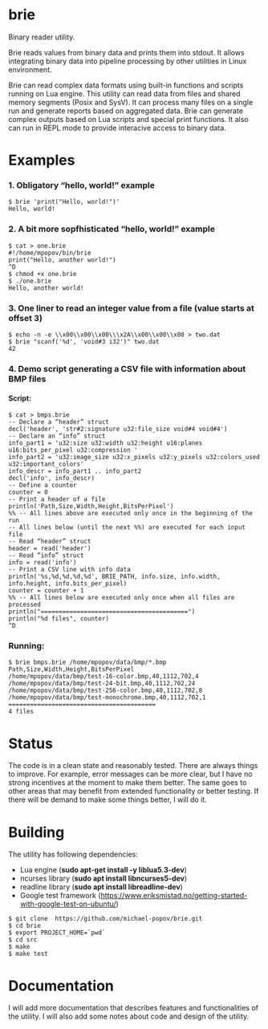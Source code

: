 # brie
Binary reader utility.

Brie reads values from binary data and prints them into stdout. It allows integrating binary data into pipeline processing by other utilities in Linux environment.

Brie can read complex data formats using built-in functions and scripts running on Lua engine. This utility can read data from files and shared memory segments (Posix and SysV). It can process many files on a single run and generate reports based on aggregated data. Brie can generate complex outputs based on Lua scripts and special print functions. It also can run in REPL mode to provide interacive access to binary data.

# Examples

### 1. Obligatory “hello, world!” example
```
$ brie 'print("Hello, world!")'
Hello, world!
```

### 2. A bit more sopfhisticated “hello, world!” example
```
$ cat > one.brie
#!/home/mpopov/bin/brie
print("Hello, another world!")
^D
$ chmod +x one.brie
$ ./one.brie
Hello, another world!
```

### 3. One liner to read an integer value from a file (value starts at offset 3)
```
$ echo -n -e \\x00\\x00\\x00\\\x2A\\x00\\x00\\x00 > two.dat
$ brie "scanf('%d', 'void#3 i32')" two.dat
42
```

### 4. Demo script generating a CSV file with information about BMP files
#### Script:
```
$ cat > bmps.brie
-- Declare a “header” struct
decl('header', 'str#2:signature u32:file_size void#4 void#4')
-- Declare an “info” struct
info_part1 = 'u32:size u32:width u32:height u16:planes u16:bits_per_pixel u32:compression '
info_part2 = 'u32:image_size u32:x_pixels u32:y_pixels u32:colors_used u32:important_colors'
info_descr = info_part1 .. info_part2
decl('info', info_descr)
-- Define a counter
counter = 0
-- Print a header of a file
println('Path,Size,Width,Height,BitsPerPixel')
%% -- All lines above are executed only once in the beginning of the run
-- All lines below (until the next %%) are executed for each input file
-- Read “header” struct
header = read('header')
-- Read “info” struct
info = read('info')
-- Print a CSV line with info data
println('%s,%d,%d,%d,%d', BRIE_PATH, info.size, info.width, info.height, info.bits_per_pixel)
counter = counter + 1
%% -- All lines below are executed only once when all files are processed
println("=========================================")
println("%d files", counter)
^D
```

### Running:
```
$ brie bmps.brie /home/mpopov/data/bmp/*.bmp
Path,Size,Width,Height,BitsPerPixel
/home/mpopov/data/bmp/test-16-color.bmp,40,1112,702,4
/home/mpopov/data/bmp/test-24-bit.bmp,40,1112,702,24
/home/mpopov/data/bmp/test-256-color.bmp,40,1112,702,8
/home/mpopov/data/bmp/test-monochrome.bmp,40,1112,702,1
=========================================
4 files
```

# Status
The code is in a clean state and reasonably tested.
There are always things to improve. For example, error messages can be more clear, but I have no strong incentives at the moment to make them better. The same goes to other areas that may benefit from extended functionality or better testing.
If there will be demand to make some things better, I will do it.

# Building
The utility has following dependencies:
- Lua engine (**sudo apt-get install -y liblua5.3-dev**)
- ncurses library (**sudo apt install libncurses5-dev**)
- readline library (**sudo apt install libreadline-dev**)
- Google test framework (https://www.eriksmistad.no/getting-started-with-google-test-on-ubuntu/)

```
$ git clone  https://github.com/michael-popov/brie.git
$ cd brie
$ export PROJECT_HOME=`pwd`
$ cd src
$ make
$ make test
```

# Documentation
I will add more documentation that describes features and functionalities of the utility.
I will also add some notes about code and design of the utility.



